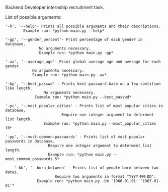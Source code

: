 Backend Developer internship recruitment task.

List of possible arguments:

	'-h', '--help'- Prints all possible arguments and their descriptions.
			Example run: *python main.py --help* 

	'-gp', '--gender_percent'- Print percentage of each gender in database. 
				   No arguments necessary. 
				   Example run: *python main.py -gp*

	'-aa', '--average_age'- Print global average age and average for each gender. 
				No arguments necessary. 
				Example run: *python main.py -aa*

	'-bp', '--best_passwd' - Prints best password base on a few contition like length.
        			 No arguments necessary. 
				 Example run: *python main.py --best_passwd*

	'-pc', '--most_popular_cities' - Prints list of most popular cities in database.
            				 Require one integer argument to determent list length.
					 Example run: *python main.py --most_popular_cities 10*

	'-pp', '--most-common-passwords' - Prints list of most popular passwords in database. 
					   Require one integer argument to determent list length.
					   Example run: *python main.py --most_common_passwords 5*

        '-bb', '--born_between' - Prints list of people born between two dates.
            			  Require two arguments in format "YYYY-MM-DD".
				  Example run: *python main.py -bb '1966-01-01' '1967-01-01'*
